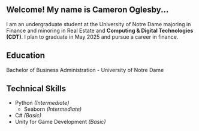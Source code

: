 ## Welcome! My name is Cameron Oglesby...

I am an undergraduate student at the University of Notre Dame majoring in Finance and minoring in Real Estate and 
**Computing & Digital Technologies (CDT)**. I plan to graduate in May 2025 and pursue a career in finance. 

## Education

Bachelor of Business Administration - University of Notre Dame

## Technical Skills

- Python *(Intermediate)*
    - Seaborn *(Intermediate)*
- C# *(Basic)*
- Unity for Game Development *(Basic)*
